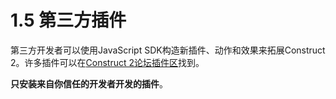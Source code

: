 # 1.5 第三方插件

第三方开发者可以使用JavaScript SDK构造新插件、动作和效果来拓展Construct 2。许多插件可以在[Construct 2论坛插件区](https://www.scirra.com/forum/plugins-for-construct-2_forum47.html)找到。

**只安装来自你信任的开发者开发的插件**。